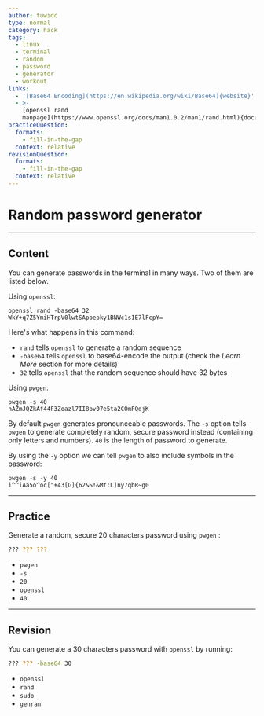 ```yaml
---
author: tuwidc
type: normal
category: hack
tags:
  - linux
  - terminal
  - random
  - password
  - generator
  - workout
links:
  - '[Base64 Encoding](https://en.wikipedia.org/wiki/Base64){website}'
  - >-
    [openssl rand
    manpage](https://www.openssl.org/docs/man1.0.2/man1/rand.html){documentation}
practiceQuestion:
  formats:
    - fill-in-the-gap
  context: relative
revisionQuestion:
  formats:
    - fill-in-the-gap
  context: relative
---
```


# Random password generator


---

## Content

You can generate passwords in the terminal in many ways. Two of them are listed below.

Using `openssl`:

```shell
openssl rand -base64 32
WkY+q7Z5YmiHTrpV0lwtSApbepky1BNWc1s1E7lFcpY=
```

Here's what happens in this command:

- `rand` tells `openssl` to generate a random sequence
- `-base64` tells `openssl` to base64-encode the output (check the *Learn More* section for more details)
- `32` tells `openssl` that the random sequence should have 32 bytes

Using `pwgen`:

```shell
pwgen -s 40
hAZmJQZkAf44F3Zoazl7II8bv07e5ta2COmFQdjK
```

By default `pwgen` generates pronounceable passwords.  The `-s` option tells `pwgen` to generate completely random, secure password instead (containing only letters and numbers).  `40` is the length of password to generate.

By using the `-y` option we can tell `pwgen` to also include symbols in the password:

```shell
pwgen -s -y 40
i^^iAa5o^oc["+43[G]{62&S!&Mt:L]ny7qbR~g0
```


---

## Practice

Generate a random, secure 20 characters password using `pwgen` :

```bash
??? ??? ???
```

- `pwgen`
- `-s`
- `20`
- `openssl`
- `40`


---

## Revision

You can generate a 30 characters password with `openssl` by running:

```bash
??? ??? -base64 30
```

- `openssl`
- `rand`
- `sudo`
- `genran`
